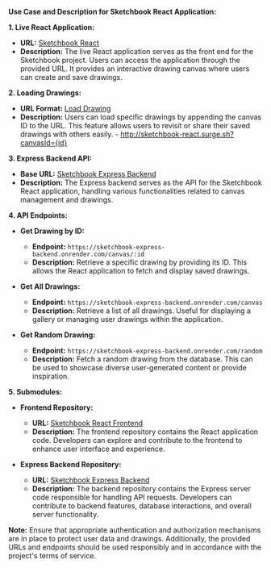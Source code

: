 **Use Case and Description for Sketchbook React Application:**

**1. Live React Application:**
   - **URL:** [Sketchbook React](http://sketchbook-react.surge.sh)
   - **Description:** The live React application serves as the front end for the Sketchbook project. Users can access the application through the provided URL. It provides an interactive drawing canvas where users can create and save drawings.

**2. Loading Drawings:**
   - **URL Format:** [Load Drawing](http://sketchbook-react.surge.sh?canvasId={id})
   - **Description:** Users can load specific drawings by appending the canvas ID to the URL. This feature allows users to revisit or share their saved drawings with others easily.
    - http://sketchbook-react.surge.sh?canvasId={id}
  
  
**3. Express Backend API:**
   - **Base URL:** [Sketchbook Express Backend](https://sketchbook-express-backend.onrender.com/)
   - **Description:** The Express backend serves as the API for the Sketchbook React application, handling various functionalities related to canvas management and drawings.

**4. API Endpoints:**
   - **Get Drawing by ID:**
      - **Endpoint:** `https://sketchbook-express-backend.onrender.com/canvas/:id`
      - **Description:** Retrieve a specific drawing by providing its ID. This allows the React application to fetch and display saved drawings.

   - **Get All Drawings:**
      - **Endpoint:** `https://sketchbook-express-backend.onrender.com/canvas`
      - **Description:** Retrieve a list of all drawings. Useful for displaying a gallery or managing user drawings within the application.

   - **Get Random Drawing:**
      - **Endpoint:** `https://sketchbook-express-backend.onrender.com/random`
      - **Description:** Fetch a random drawing from the database. This can be used to showcase diverse user-generated content or provide inspiration.

**5. Submodules:**
   - **Frontend Repository:**
      - **URL:** [Sketchbook React Frontend](https://github.com/3ichael7ambert/sketchbook-react-frontend/tree/c826d414fcbd3c90e290e34b222978a995f04aeb)
      - **Description:** The frontend repository contains the React application code. Developers can explore and contribute to the frontend to enhance user interface and experience.

   - **Express Backend Repository:**
      - **URL:** [Sketchbook Express Backend](https://github.com/3ichael7ambert/sketchbook-express-backend/tree/ae692228b49ab90cea685562a356f8089ffae8eb)
      - **Description:** The backend repository contains the Express server code responsible for handling API requests. Developers can contribute to backend features, database interactions, and overall server functionality.

**Note:** Ensure that appropriate authentication and authorization mechanisms are in place to protect user data and drawings. Additionally, the provided URLs and endpoints should be used responsibly and in accordance with the project's terms of service.